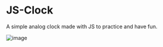 # JS-Clock

A simple analog clock made with JS to practice and have fun.

![image](https://user-images.githubusercontent.com/56682712/126084268-85e4e1d8-bc1c-4963-b5a2-5a2fddbda14a.png)

